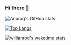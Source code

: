 ### Hi there 👋

<!--
**120L022115/120L022115** is a ✨ _special_ ✨ repository because its `README.md` (this file) appears on your GitHub profile.

Here are some ideas to get you started:

- 🔭 I’m currently working on ...
- 🌱 I’m currently learning ...
- 👯 I’m looking to collaborate on ...
- 🤔 I’m looking for help with ...
- 💬 Ask me about ...
- 📫 How to reach me: ...
- 😄 Pronouns: ...
- ⚡ Fun fact: ...
-->

![Anurag's GitHub stats](https://github-readme-stats.vercel.app/api?username=120L022115&count_private=true&show_icons=true&include_all_commits=true)

[![Top Langs](https://github-readme-stats.vercel.app/api/top-langs/?username=120L022115)](https://github.com/120L022115)

[![willianrod's wakatime stats](https://github-readme-stats.vercel.app/api/wakatime?username=120L022115&v=2)](https://github.com/120L022115)
